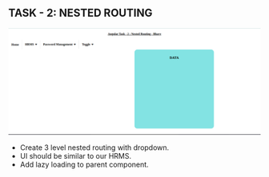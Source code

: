 ## TASK - 2: NESTED ROUTING

![NESTED_ROUTING](https://github.com/bhavy-wot/nested-routing/blob/master/nested-routing.png)

- Create 3 level nested routing with dropdown.
- UI should be similar to our HRMS.
- Add lazy loading to parent component.
